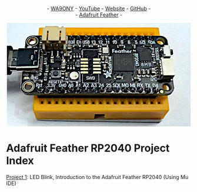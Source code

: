 <P align="center"> - <A HREF="https://www.qrz.com/db/WA9ONY">WA9ONY</A> - <A HREF="https://www.youtube.com/user/DavidAHaworth">YouTube</A> - <A HREF="http://www.stargazing.net/david/index.html">Website</A> - <A HREF="https://github.com/WA9ONY">GitHub</A> - <BR>
- <A HREF="https://github.com/WA9ONY/Adafruit-Feather/tree/main">Adafruit Feather</A> - 
</P>  

<p align="center">
       <img width="500" height="281" src="/Images/FeatherRP2040a.PNG">
</p>
  
# Adafruit Feather RP2040 Project Index

[Project 1](https://github.com/WA9ONY/Adafruit-Feather/tree/main/Feather-RP2040/Lab01): LED Blink, Introduction to the Adafruit Feather RP2040 (Using Mu IDE)

